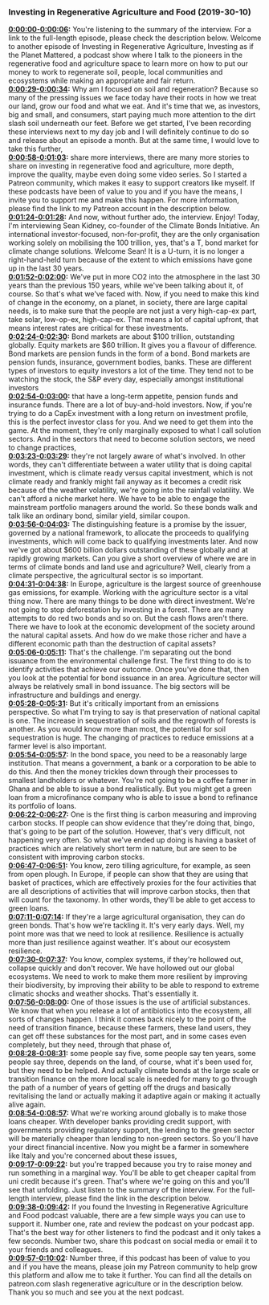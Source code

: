 ### Investing in Regenerative Agriculture and Food  (2019-30-10)
**[0:00:00-0:00:06](https://investinginregenerativeagriculture.com/2019/07/10/sean-kidney/#t=0:00:00):**  You're listening to the summary of the interview. For a link to the full-length episode, please check the description below.  Welcome to another episode of Investing in Regenerative Agriculture, Investing as if the Planet Mattered,  a podcast show where I talk to the pioneers in the regenerative food and agriculture space  to learn more on how to put our money to work to regenerate soil, people, local communities and ecosystems  while making an appropriate and fair return.  
**[0:00:29-0:00:34](https://investinginregenerativeagriculture.com/2019/07/10/sean-kidney/#t=0:00:29):**  Why am I focused on soil and regeneration? Because so many of the pressing issues we face today  have their roots in how we treat our land, grow our food and what we eat.  And it's time that we, as investors, big and small, and consumers, start paying much more attention to the dirt slash soil underneath our feet.  Before we get started, I've been recording these interviews next to my day job and I will definitely continue to do so  and release about an episode a month. But at the same time, I would love to take this further,  
**[0:00:58-0:01:03](https://investinginregenerativeagriculture.com/2019/07/10/sean-kidney/#t=0:00:58):**  share more interviews, there are many more stories to share on investing in regenerative food and agriculture,  more depth, improve the quality, maybe even doing some video series.  So I started a Patreon community, which makes it easy to support creators like myself.  If these podcasts have been of value to you and if you have the means, I invite you to support me and make this happen.  For more information, please find the link to my Patreon account in the description below.  
**[0:01:24-0:01:28](https://investinginregenerativeagriculture.com/2019/07/10/sean-kidney/#t=0:01:24):**  And now, without further ado, the interview. Enjoy!  Today, I'm interviewing Sean Kidney, co-founder of the Climate Bonds Initiative.  An international investor-focused, non-for-profit, they are the only organisation working solely on mobilising the 100 trillion,  yes, that's a T, bond market for climate change solutions. Welcome Sean!  It is a U-turn, it is no longer a right-hand-held turn because of the extent to which emissions have gone up in the last 30 years.  
**[0:01:52-0:02:00](https://investinginregenerativeagriculture.com/2019/07/10/sean-kidney/#t=0:01:52):**  We've put in more CO2 into the atmosphere in the last 30 years than the previous 150 years, while we've been talking about it, of course.  So that's what we've faced with. Now, if you need to make this kind of change in the economy, on a planet, in society,  there are large capital needs, is to make sure that the people are not just  a very high-cap-ex part, take solar, low-op-ex, high-cap-ex.  That means a lot of capital upfront, that means interest rates are critical for these investments.  
**[0:02:24-0:02:30](https://investinginregenerativeagriculture.com/2019/07/10/sean-kidney/#t=0:02:24):**  Bond markets are about $100 trillion, outstanding globally. Equity markets are $60 trillion.  It gives you a flavour of difference. Bond markets are pension funds in the form of a bond.  Bond markets are pension funds, insurance, government bodies, banks.  These are different types of investors to equity investors a lot of the time.  They tend not to be watching the stock, the S&P every day, especially amongst institutional investors  
**[0:02:54-0:03:00](https://investinginregenerativeagriculture.com/2019/07/10/sean-kidney/#t=0:02:54):**  that have a long-term appetite, pension funds and insurance funds. There are a lot of buy-and-hold investors.  Now, if you're trying to do a CapEx investment with a long return on investment profile,  this is the perfect investor class for you. And we need to get them into the game.  At the moment, they're only marginally exposed to what I call solution sectors.  And in the sectors that need to become solution sectors, we need to change practices,  
**[0:03:23-0:03:29](https://investinginregenerativeagriculture.com/2019/07/10/sean-kidney/#t=0:03:23):**  they're not largely aware of what's involved. In other words, they can't differentiate between a water utility  that is doing capital investment, which is climate ready versus capital investment, which is not climate ready  and frankly might fail anyway as it becomes a credit risk because of the weather volatility, we're going into the rainfall volatility.  We can't afford a niche market here. We have to be able to engage the mainstream portfolio managers around the world.  So these bonds walk and talk like an ordinary bond, similar yield, similar coupon.  
**[0:03:56-0:04:03](https://investinginregenerativeagriculture.com/2019/07/10/sean-kidney/#t=0:03:56):**  The distinguishing feature is a promise by the issuer, governed by a national framework,  to allocate the proceeds to qualifying investments, which will come back to qualifying investments later.  And now we've got about $600 billion dollars outstanding of these globally and at rapidly growing markets.  Can you give a short overview of where we are in terms of climate bonds and land use and agriculture?  Well, clearly from a climate perspective, the agricultural sector is so important.  
**[0:04:31-0:04:38](https://investinginregenerativeagriculture.com/2019/07/10/sean-kidney/#t=0:04:31):**  In Europe, agriculture is the largest source of greenhouse gas emissions, for example.  Working with the agriculture sector is a vital thing now. There are many things to be done with direct investment.  We're not going to stop deforestation by investing in a forest. There are many attempts to do red two bonds and so on.  But the cash flows aren't there. There we have to look at the economic development of the society around the natural capital assets.  And how do we make those richer and have a different economic path than the destruction of capital assets?  
**[0:05:06-0:05:11](https://investinginregenerativeagriculture.com/2019/07/10/sean-kidney/#t=0:05:06):**  That's the challenge. I'm separating out the bond issuance from the environmental challenge first.  The first thing to do is to identify activities that achieve our outcome.  Once you've done that, then you look at the potential for bond issuance in an area.  Agriculture sector will always be relatively small in bond issuance.  The big sectors will be infrastructure and buildings and energy.  
**[0:05:28-0:05:31](https://investinginregenerativeagriculture.com/2019/07/10/sean-kidney/#t=0:05:28):**  But it's critically important from an emissions perspective.  So what I'm trying to say is that preservation of national capital is one.  The increase in sequestration of soils and the regrowth of forests is another.  As you would know more than most, the potential for soil sequestration is huge.  The changing of practices to reduce emissions at a farmer level is also important.  
**[0:05:54-0:05:57](https://investinginregenerativeagriculture.com/2019/07/10/sean-kidney/#t=0:05:54):**  In the bond space, you need to be a reasonably large institution.  That means a government, a bank or a corporation to be able to do this.  And then the money trickles down through their processes to smallest landholders or whatever.  You're not going to be a coffee farmer in Ghana and be able to issue a bond realistically.  But you might get a green loan from a microfinance company who is able to issue a bond to refinance its portfolio of loans.  
**[0:06:22-0:06:27](https://investinginregenerativeagriculture.com/2019/07/10/sean-kidney/#t=0:06:22):**  One is the first thing is carbon measuring and improving carbon stocks.  If people can show evidence that they're doing that, bingo, that's going to be part of the solution.  However, that's very difficult, not happening very often.  So what we've ended up doing is having a basket of practices which are relatively short term in nature,  but are seen to be consistent with improving carbon stocks.  
**[0:06:47-0:06:51](https://investinginregenerativeagriculture.com/2019/07/10/sean-kidney/#t=0:06:47):**  You know, zero tilling agriculture, for example, as seen from open plough.  In Europe, if people can show that they are using that basket of practices,  which are effectively proxies for the four activities that are all descriptions of activities that will improve carbon stocks,  then that will count for the taxonomy.  In other words, they'll be able to get access to green loans.  
**[0:07:11-0:07:14](https://investinginregenerativeagriculture.com/2019/07/10/sean-kidney/#t=0:07:11):**  If they're a large agricultural organisation, they can do green bonds.  That's how we're tackling it. It's very early days.  Well, my point more was that we need to look at resilience.  Resilience is actually more than just resilience against weather.  It's about our ecosystem resilience.  
**[0:07:30-0:07:37](https://investinginregenerativeagriculture.com/2019/07/10/sean-kidney/#t=0:07:30):**  You know, complex systems, if they're hollowed out, collapse quickly and don't recover.  We have hollowed out our global ecosystems.  We need to work to make them more resilient by improving their biodiversity,  by improving their ability to be able to respond to extreme climatic shocks and weather shocks.  That's essentially it.  
**[0:07:56-0:08:00](https://investinginregenerativeagriculture.com/2019/07/10/sean-kidney/#t=0:07:56):**  One of those issues is the use of artificial substances.  We know that when you release a lot of antibiotics into the ecosystem, all sorts of changes happen.  I think it comes back nicely to the point of the need of transition finance,  because these farmers, these land users, they can get off these substances for the most part,  and in some cases even completely, but they need, through that phase of,  
**[0:08:28-0:08:31](https://investinginregenerativeagriculture.com/2019/07/10/sean-kidney/#t=0:08:28):**  some people say five, some people say ten years, some people say three, depends on the land,  of course, what it's been used for, but they need to be helped.  And actually climate bonds at the large scale or transition finance on the more local scale  is needed for many to go through the path of a number of years of getting off the drugs  and basically revitalising the land or actually making it adaptive again or making it actually alive again.  
**[0:08:54-0:08:57](https://investinginregenerativeagriculture.com/2019/07/10/sean-kidney/#t=0:08:54):**  What we're working around globally is to make those loans cheaper.  With developer banks providing credit support, with governments providing regulatory support,  the lending to the green sector will be materially cheaper than lending to non-green sectors.  So you'll have your direct financial incentive.  Now you might be a farmer in somewhere like Italy and you're concerned about these issues,  
**[0:09:17-0:09:22](https://investinginregenerativeagriculture.com/2019/07/10/sean-kidney/#t=0:09:17):**  but you're trapped because you try to raise money and run something in a marginal way.  You'll be able to get cheaper capital from uni credit because it's green.  That's where we're going on this and you'll see that unfolding.  Just listen to the summary of the interview.  For the full-length interview, please find the link in the description below.  
**[0:09:38-0:09:42](https://investinginregenerativeagriculture.com/2019/07/10/sean-kidney/#t=0:09:38):**  If you found the Investing in Regenerative Agriculture and Food podcast valuable,  there are a few simple ways you can use to support it.  Number one, rate and review the podcast on your podcast app.  That's the best way for other listeners to find the podcast and it only takes a few seconds.  Number two, share this podcast on social media or email it to your friends and colleagues.  
**[0:09:57-0:10:02](https://investinginregenerativeagriculture.com/2019/07/10/sean-kidney/#t=0:09:57):**  Number three, if this podcast has been of value to you and if you have the means,  please join my Patreon community to help grow this platform and allow me to take it further.  You can find all the details on patreon.com slash regenerative agriculture or in the description below.  Thank you so much and see you at the next podcast.  